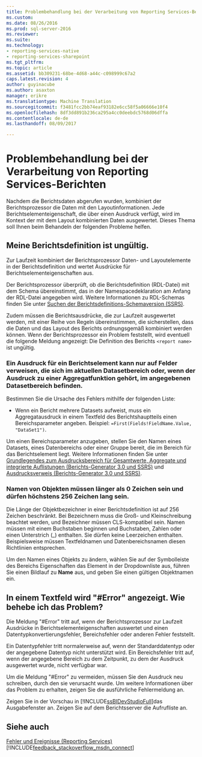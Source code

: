 ```yaml
---
title: Problembehandlung bei der Verarbeitung von Reporting Services-Berichte | Microsoft Docs
ms.custom: 
ms.date: 08/26/2016
ms.prod: sql-server-2016
ms.reviewer: 
ms.suite: 
ms.technology:
- reporting-services-native
- reporting-services-sharepoint
ms.tgt_pltfrm: 
ms.topic: article
ms.assetid: bb309231-68be-4d68-a44c-c098999c67a2
caps.latest.revision: 4
author: guyinacube
ms.author: asaxton
manager: erikre
ms.translationtype: Machine Translation
ms.sourcegitcommit: f3481fcc2bb74eaf93182e6cc58f5a06666e10f4
ms.openlocfilehash: 8df3dd891b236ca295a4cc0deebdc5768d06dffa
ms.contentlocale: de-de
ms.lasthandoff: 08/09/2017

---
```

# <a name="troubleshoot-processing-of-reporting-services-reports"></a>Problembehandlung bei der Verarbeitung von Reporting Services-Berichten
Nachdem die Berichtsdaten abgerufen wurden, kombiniert der Berichtsprozessor die Daten mit den Layoutinformationen. Jede Berichtselementeigenschaft, die über einen Ausdruck verfügt, wird im Kontext der mit dem Layout kombinierten Daten ausgewertet. Dieses Thema soll Ihnen beim Behandeln der folgenden Probleme helfen.   
  
## <a name="my-report-definition-is-not-valid"></a>Meine Berichtsdefinition ist ungültig.  
Zur Laufzeit kombiniert der Berichtsprozessor Daten- und Layoutelemente in der Berichtsdefinition und wertet Ausdrücke für Berichtselementeigenschaften aus.   
  
Der Berichtsprozessor überprüft, ob die Berichtsdefinition (RDL-Datei) mit dem Schema übereinstimmt, das in der Namespacedeklaration am Anfang der RDL-Datei angegeben wird. Weitere Informationen zu RDL-Schemas finden Sie unter [Suchen der Berichtsdefinitions-Schemaversion (SSRS)](../../reporting-services/reports/find-the-report-definition-schema-version-ssrs.md).  
  
Zudem müssen die Berichtsausdrücke, die zur Laufzeit ausgewertet werden, mit einer Reihe von Regeln übereinstimmen, die sicherstellen, dass die Daten und das Layout des Berichts ordnungsgemäß kombiniert werden können. Wenn der Berichtsprozessor ein Problem feststellt, wird eventuell die folgende Meldung angezeigt: Die Definition des Berichts `<report name>` ist ungültig.  
  
### <a name="report-item-expressions-can-only-refer-to-fields-within-the-current-dataset-scope-or-if-inside-an-aggregate-the-specified-dataset-scope"></a>Ein Ausdruck für ein Berichtselement kann nur auf Felder verweisen, die sich im aktuellen Datasetbereich oder, wenn der Ausdruck zu einer Aggregatfunktion gehört, im angegebenen Datasetbereich befinden.  
  
Bestimmen Sie die Ursache des Fehlers mithilfe der folgenden Liste:  
* Wenn ein Bericht mehrere Datasets aufweist, muss ein Aggregatausdruck in einem Textfeld des Berichtshauptteils einen Bereichsparameter angeben. Beispiel: `=First(Fields!FieldName.Value, "DataSet1")`.  
  
Um einen Bereichsparameter anzugeben, stellen Sie den Namen eines Datasets, eines Datenbereichs oder einer Gruppe bereit, die im Bereich für das Berichtselement liegt. Weitere Informationen finden Sie unter [Grundlegendes zum Ausdrucksbereich für Gesamtwerte, Aggregate und integrierte Auflistungen (Berichts-Generator 3.0 und SSRS)](../../reporting-services/report-design/expression-scope-for-totals-aggregates-and-built-in-collections.md) und [Ausdrucksverweis (Berichts-Generator 3.0 und SSRS)](../../reporting-services/report-design/expression-reference-report-builder-and-ssrs.md).  
  
### <a name="names-of-objects-must-be-greater-than-0-and-less-than-or-equal-to-256-characters"></a>Namen von Objekten müssen länger als 0 Zeichen sein und dürfen höchstens 256 Zeichen lang sein.  
Die Länge der Objektbezeichner in einer Berichtsdefinition ist auf 256 Zeichen beschränkt. Bei Bezeichnern muss die Groß- und Kleinschreibung beachtet werden, und Bezeichner müssen CLS-kompatibel sein. Namen müssen mit einem Buchstaben beginnen und Buchstaben, Zahlen oder einen Unterstrich (_) enthalten. Sie dürfen keine Leerzeichen enthalten. Beispielsweise müssen Textfeldnamen und Datenbereichsnamen diesen Richtlinien entsprechen.   
  
Um den Namen eines Objekts zu ändern, wählen Sie auf der Symbolleiste des Bereichs Eigenschaften das Element in der Dropdownliste aus, führen Sie einen Bildlauf zu **Name** aus, und geben Sie einen gültigen Objektnamen ein.   
  
## <a name="a-text-box-displays-error-how-do-i-fix-it"></a>In einem Textfeld wird "#Error" angezeigt. Wie behebe ich das Problem?  
Die Meldung "#Error" tritt auf, wenn der Berichtsprozessor zur Laufzeit Ausdrücke in Berichtselementeigenschaften auswertet und einen Datentypkonvertierungsfehler, Bereichsfehler oder anderen Fehler feststellt.   
  
Ein Datentypfehler tritt normalerweise auf, wenn der Standarddatentyp oder der angegebene Datentyp nicht unterstützt wird. Ein Bereichsfehler tritt auf, wenn der angegebene Bereich zu dem Zeitpunkt, zu dem der Ausdruck ausgewertet wurde, nicht verfügbar war.   
  
Um die Meldung "#Error" zu vermeiden, müssen Sie den Ausdruck neu schreiben, durch den sie verursacht wurde. Um weitere Informationen über das Problem zu erhalten, zeigen Sie die ausführliche Fehlermeldung an.   
  
Zeigen Sie in der Vorschau in [!INCLUDE[ssBIDevStudioFull](../../includes/ssbidevstudiofull.md)]das Ausgabefenster an. Zeigen Sie auf dem Berichtsserver die Aufrufliste an. 
  
  
## <a name="see-also"></a>Siehe auch  
[Fehler und Ereignisse (Reporting Services)](../../reporting-services/troubleshooting/errors-and-events-reference-reporting-services.md)
[!INCLUDE[feedback_stackoverflow_msdn_connect](../../includes/feedback-stackoverflow-msdn-connect.md)]


